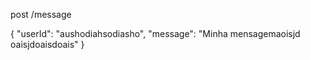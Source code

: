 post /message

{
    "userId": "aushodiahsodiasho",
    "message": "Minha mensagemaoisjd oaisjdoaisdoais"
}